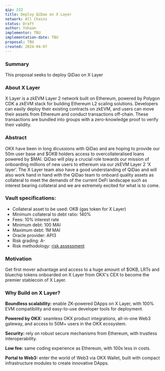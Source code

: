 ```yaml
---
qip: 232
title: Deploy QiDao on X Layer
network: All Chains
status: Draft
author: Yohaan
implementor: TBU
implementation-date: TBU
proposal: TBU
created: 2024-04-07
---
```

### Summary
This proposal seeks to deploy QiDao on X Layer

### About X Layer
X Layer is a zkEVM Layer 2 network built on Ethereum, powered by Polygon CDK a zkEVM stack for building Ethereum L2 scaling solutions. Developers can easily deploy their existing contracts on zkEVM, and users can move their assets from Ethereum and conduct transactions off-chain. These transactions are bundled into groups with a zero-knowledge proof to verify their validity.

### Abstract
OKX have been in long dicussions with QiDao and are hoping to provide our 50m user base and $OKB holders access to overcollateralised loans powered by $MAI. QiDao will play a crucial role towards our mission of onboarding millions of new users to ethereum via our zkEVM Layer 2 ‘X layer’. The X Layer team also have a good understanding of QiDao and will also work hand in hand with the QiDao team to onboard quality assets as collateral to meet the demands of the current DeFi landscape such as interest bearing collateral and we are extremely excited for what is to come.

### Vault specifications:

* Collateral asset to be used: OKB (gas token for X Layer)
* Minimum collateral to debt ratio: 140%
* Fees: 10% interest rate
* Minimum debt: 100 MAI
* Maximum debt: 1M MAI
* Oracle provider: API3
* Risk grading: A-
* Risk methodology: [risk assessment](https://docs.google.com/spreadsheets/d/1Wz6E-DXdfhC5bBTO7iD3Z1K2kTgpacYTFVHVDYE2CVI/edit?usp=sharing)

### Motivation
Get first mover advantage and access to a huge amount of $OKB, LRTs and bluechip tokens onboarded on X Layer from OKX's CEX to become the premier stablecoin of X Layer.

### Why Build on X Layer?
**Boundless scalability:** enable ZK-powered DApps on X Layer, with 100% EVM compatibility and easy-to-use developer tools for deployment.

**Powered by OKX:** seamless OKX product integrations, all-in-one Web3 gateway, and access to 50M+ users in the OKX ecosystem.

**Security:** rely on robust secure mechanisms from Ethereum, with trustless interoperability.

**Low fee:** same coding experience as Ethereum, with 100x less in costs.

**Portal to Web3:** enter the world of Web3 via OKX Wallet, built with compact infrastructure modules to create innovative DApps.

